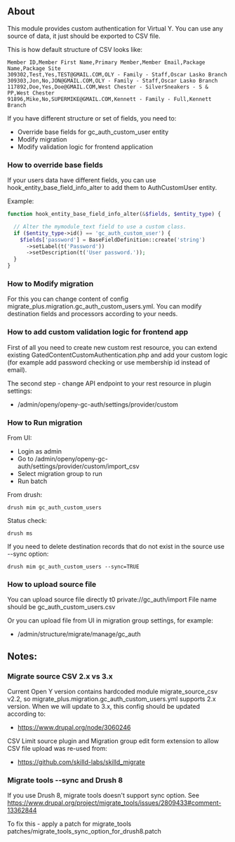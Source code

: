 ## About

This module provides custom authentication for Virtual Y.
You can use any source of data, it just should be exported to CSV file.

This is how default structure of CSV looks like:

```csv
Member ID,Member First Name,Primary Member,Member Email,Package Name,Package Site
309302,Test,Yes,TEST@GMAIL.COM,OLY - Family - Staff,Oscar Lasko Branch
309303,Jon,No,JON@GMAIL.COM,OLY - Family - Staff,Oscar Lasko Branch
117892,Doe,Yes,Doe@GMAIL.COM,West Chester - SilverSneakers - S & PP,West Chester
91896,Mike,No,SUPERMIKE@GMAIL.COM,Kennett - Family - Full,Kennett Branch
```

If you have different structure or set of fields, you need to:
- Override base fields for gc_auth_custom_user entity
- Modify migration
- Modify validation logic for frontend application

### How to override base fields
If your users data have different fields, you can use
hook_entity_base_field_info_alter to add them to AuthCustomUser entity.

Example:

```php
function hook_entity_base_field_info_alter(&$fields, $entity_type) {

  // Alter the mymodule_text field to use a custom class.
  if ($entity_type->id() == 'gc_auth_custom_user') {
    $fields['password'] = BaseFieldDefinition::create('string')
      ->setLabel(t('Password'))
      ->setDescription(t('User password.'));
  }
}

```

### How to Modify migration
For this you can change content of config
migrate_plus.migration.gc_auth_custom_users.yml. You can modify
destination fields and processors according to your needs.

### How to add custom validation logic for frontend app

First of all you need to create new custom rest resource,
you can extend existing GatedContentCustomAuthentication.php and add your
custom logic (for example add password checking or use membership id
instead of email).

The second step - change API endpoint to your rest resource in plugin settings:
- /admin/openy/openy-gc-auth/settings/provider/custom

### How to Run migration

From UI:
- Login as admin
- Go to /admin/openy/openy-gc-auth/settings/provider/custom/import_csv
- Select migration group to run
- Run batch

From drush:
```shell script
drush mim gc_auth_custom_users
```

Status check:
```shell script
drush ms
```

If you need to delete destination records that do not exist in the source
use --sync option:

```shell script
drush mim gc_auth_custom_users --sync=TRUE
```

### How to upload source file

You can upload source file directly t0 private://gc_auth/import
File name should be gc_auth_custom_users.csv

Or you can upload file from UI in migration group settings, for example:
- /admin/structure/migrate/manage/gc_auth

## Notes:

### Migrate source CSV 2.x vs 3.x

Current Open Y version contains hardcoded module migrate_source_csv v2.2,
so migrate_plus.migration.gc_auth_custom_users.yml supports 2.x version.
When we will update to 3.x, this config should be updated according to:
- https://www.drupal.org/node/3060246

CSV Limit source plugin and Migration group edit form extension to allow
CSV file upload was re-used from:
- https://github.com/skilld-labs/skilld_migrate

### Migrate tools --sync and Drush 8

If you use Drush 8, migrate tools doesn't support sync option.
See https://www.drupal.org/project/migrate_tools/issues/2809433#comment-13362844

To fix this - apply a patch for migrate_tools
patches/migrate_tools_sync_option_for_drush8.patch
